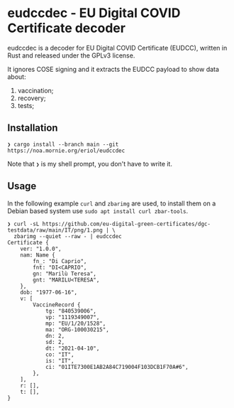 # eudccdec - EU Digital COVID Certificate decoder

eudccdec is a decoder for EU Digital COVID Certificate (EUDCC), written in 
Rust and released under the GPLv3 license.

It ignores COSE signing and it extracts the EUDCC payload to show data about:
1. vaccination;
2. recovery;
3. tests;

## Installation

```
❯ cargo install --branch main --git https://noa.mornie.org/eriol/eudccdec
```

Note that `❯` is my shell prompt, you don't have to write it.

## Usage

In the following example `curl` and `zbarimg` are used, to install them on a
Debian based system use `sudo apt install curl zbar-tools`.

```
❯ curl -sL https://github.com/eu-digital-green-certificates/dgc-testdata/raw/main/IT/png/1.png | \
  zbarimg --quiet --raw - | eudccdec
Certificate {
    ver: "1.0.0",
    nam: Name {
        fn_: "Di Caprio",
        fnt: "DI<CAPRIO",
        gn: "Marilù Teresa",
        gnt: "MARILU<TERESA",
    },
    dob: "1977-06-16",
    v: [
        VaccineRecord {
            tg: "840539006",
            vp: "1119349007",
            mp: "EU/1/20/1528",
            ma: "ORG-100030215",
            dn: 2,
            sd: 2,
            dt: "2021-04-10",
            co: "IT",
            is: "IT",
            ci: "01ITE7300E1AB2A84C719004F103DCB1F70A#6",
        },
    ],
    r: [],
    t: [],
}
```
